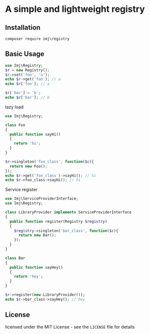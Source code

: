 
A simple and lightweight registry
===========================

Installation
------------
```shell
composer require imj\registry
```

Basic Usage
------------
```php
use Imj\Registry;
$r = new Registry();
$r->set('foo', 'a');
echo $r->get('foo'); // a
echo $r['foo']; // a

$r['bar'] = 'b';
echo $r['bar']; // b
```

lazy load
```php
use Imj\Registry;

class Foo
{
  public function sayHi()
  {
    return 'hi';
  }
}

$r->singleton('foo_class', function($c){
  return new Foo();
});
echo $r->get('foo_class')->sayHi(); // hi
echo $r->foo_class->sayHi(); // hi
```

Service register
```php
use Imj\ServiceProviderInterface;
use Imj\Registry;

class LibraryProvider implements ServiceProviderInterface
{
  public function register(Registry $registry)
  {
    $registry->singleton('bar_class', function($c){
      return new Bar();
    });
  }
}

class Bar
{
  public function sayHey()
  {
    return 'hey';
  }
}

$r->register(new LibraryProvider());
echo $r->bar_class->sayHey(); // hey
```

License
------------

licensed under the MIT License - see the `LICENSE` file for details

